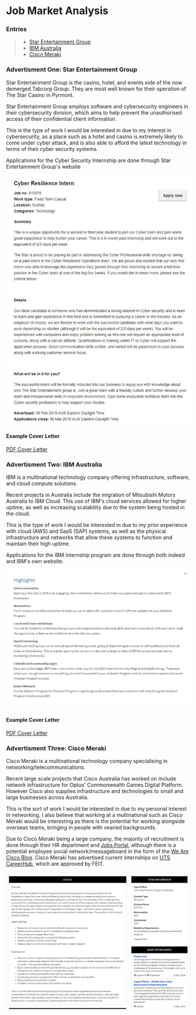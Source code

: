 # Job Market Analysis

### Entries
>- [Star Entertainment Group](./marketAnalysis.md#advertisment-one-star-entertainment-group)
>- [IBM Australia](./marketAnalysis.md#advertisment-two-ibm-australia)
>- [Cisco Meraki](./marketAnalysis.md#advertisment-three-cisco-meraki)



### Advertisment One: Star Entertainment Group
Star Entertainment Group is the casino, hotel, and events side of the now demerged Tabcorp Group. They are most well known for their operation of The Star Casino in Pyrmont.

Star Entertainment Group employs software and cybersecurity engineers in their cybersecurity division, which aims to help prevent the unauthorised access of their confidential client information.

This is the type of work I would be interested in due to my interest in cybersecurity, as a place such as a hotel and casino is extremely likely to come under cyber attack, and is also able to afford the latest technology in terms of their cyber security systems.

Applications for the Cyber Security Internship are done through Star Entertainment Group's website

![Star Ad](./assets/images/starAd.JPG)

#### Example Cover Letter

[PDF Cover Letter](./assets/Daniel_Osmond_Star.pdf) 


### Advertisment Two: IBM Australia
IBM is a multinational technology company offering infrastructure, software, and cloud compute solutions.

Recent projects in Australia include the migration of Mitsubishi Motors Australia to IBM Cloud. This use of IBM's cloud services allowed for higher uptime, as well as increasing scalability due to the system being hosted in the cloud.

This is the type of work I would be interested in due to my prior experience with cloud (AWS) and SaaS (SAP) systems, as well as the physical infrastructure and networks that allow these systems to function and maintain their high uptime.

Applications for the IBM internship program are done through both indeed and IBM's own website.

![IBM Ad](./assets/images/ibmAd.JPG)

#### Example Cover Letter

[PDF Cover Letter](./assets/Daniel_Osmond_IBM.pdf)


### Advertisment Three: Cisco Meraki
Cisco Meraki is a multinational technology company specialising in networking/telecommunications.

Recent large scale projects that Cisco Australia has worked on include network infrastructure for Optus' Commonwealth Games Digital Platform. However Cisco also supplies infrastructure and technologies to small and large businesses across Australia.

This is the sort of work I would be interested in due to my personal interest in networking. I also believe that working at a multinational such as Cisco Meraki would be interesting as there is the potential for working alongside overseas teams, bringing in people with vearied backgrounds.

Due to Cisco Meraki being a large company, the majority of recruitment is done through their HR department and [Jobs Portal](https://jobs.cisco.com/), although there is a potential employee social network/messageboard in the form of the [We Are Cisco Blog](https://www.cisco.com/c/en/us/about/careers/we-are-cisco/social-and-blog.html).
Cisco Meraki has advertised current internships on [UTS CareerHub](https://careerhub.uts.edu.au/students/jobs/detail/4657200/network-support-engineer-inter), which are approved by FEIT.

![Cisco Ad](./assets/images/ciscoAd.JPG)